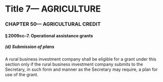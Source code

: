 
# Title 7— AGRICULTURE
### CHAPTER 50— AGRICULTURAL CREDIT
#### § 2009cc–7. Operational assistance grants
##### (d) Submission of plans

A rural business investment company shall be eligible for a grant under this section only if the rural business investment company submits to the Secretary, in such form and manner as the Secretary may require, a plan for use of the grant.
